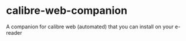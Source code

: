 # calibre-web-companion
A companion for calibre web (automated) that you can install on your e-reader
